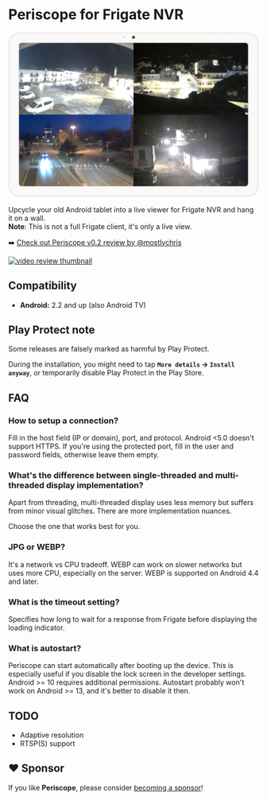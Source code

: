# Periscope for Frigate NVR

![Matrix view screenshot](screenshots/matrix.png)

Upcycle your old Android tablet into a live viewer for Frigate NVR and hang it on a wall.\
**Note**: This is not a full Frigate client, it's only a live view.

➡️ [Check out Periscope v0.2 review by @mostlychris][yt-review]

[![video review thumbnail](https://img.youtube.com/vi/KiajZnkMgUQ/mqdefault.jpg)][yt-review]

## Compatibility
- **Android:** 2.2 and up (also Android TV)

## Play Protect note
Some releases are falsely marked as harmful by Play Protect.

During the installation, you might need to tap **`More details` → `Install anyway`**, or temporarily disable Play Protect in the Play Store.

## FAQ

### How to setup a connection?
Fill in the host field (IP or domain), port, and protocol. Android <5.0 doesn't support HTTPS.
If you're using the protected port, fill in the user and password fields, otherwise leave them empty.

### What's the difference between single-threaded and multi-threaded display implementation?
Apart from threading, multi-threaded display uses less memory but suffers from minor visual glitches. There are more implementation nuances.

Choose the one that works best for you.

### JPG or WEBP?
It's a network vs CPU tradeoff. WEBP can work on slower networks but uses more CPU, especially on the server. WEBP is supported on Android 4.4 and later.

### What is the timeout setting?
Specifies how long to wait for a response from Frigate before displaying the loading indicator.

### What is autostart?
Periscope can start automatically after booting up the device. This is especially useful if you disable the lock screen in the developer settings. Android >= 10 requires additional permissions. Autostart probably won't work on Android >= 13, and it's better to disable it then.


## TODO
- Adaptive resolution
- RTSP(S) support

[yt-review]: https://www.youtube.com/watch?v=KiajZnkMgUQ "Click to watch the review"

## ❤️ Sponsor
If you like **Periscope**, please consider [becoming a sponsor](https://github.com/sponsors/maksz42)!
